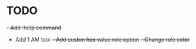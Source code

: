 # TODO 
~~- Add !help command~~
- Add 1 AM tool 
~~- Add custon hex value role option~~
~~- Change role color~~